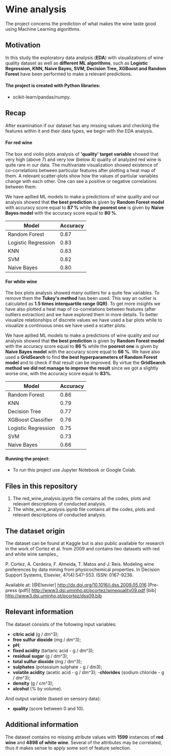 # Wine analysis

The project concerns the prediction of what makes the wine taste good using Machine Learning algorithms. 

## Motivation

In this study the exploratory data analysis (**EDA**) with visualizations of wine quality dataset as well as **different ML algorithms**, such as **Logistic Regression, KNN, Naive Bayes, SVM, Decision Tree, XGBoost and Random Forest** have been performed to make a relevant predictions.

#### The project is created with Python libraries:

 -  scikit-learn/pandas/numpy.

## Recap

After examination if our dataset has any missing values and checking the features within it and their data types, we begin with the EDA analysis. 

#### For red wine

The box and violin plots analysis of **'quality' target variable** showed that very high (above 7) and very low (below 4) quality of analyzed red wine is quite rare in our data. The multivariate visualization showed existence of co-correlations between particular features after plotting a heat map of them. A relevant scatter-plots show how the values of partiular variables change with each other. One can see a positive or negative correlations between them.

We have apllied ML models to make a predictions of wine quality and our analysis showed that **the best prediction** is given by **Random Forest model** with accuracy score equal to **87 %** while **the poorest one** is given by **Naive Bayes model** with the accuracy score equal to **80 %**.

Model | Accuracy
------------ | ------------- 
Random Forest | 0.87
Logistic Regression | 0.83
KNN | 0.83
SVM | 0.82
Naive Bayes | 0.80


#### For white wine

The box plots analysis showed many outliers for a quite few variables. To remove them the **Tukey's method** has been used. This way an outlier is calculated as **1.5 times interquartile range (IQR)**. To get more insights we have also plotted a heat map of co-correlations between features (after outliers extraction) and we have explored them in more details. To better visualize relationships of discrete values we have used a bar plots while to visualize a continuous ones we have used a scatter plots.

We have apllied ML models to make a predictions of wine quality and our analysis showed that **the best prediction** is given by **Random Forest model** with the accuracy score equal to **86 %** while the **poorest one** is given by **Naive Bayes model** with the accuracy score equal to **66 %**. We have also used a **GridSearch** to find **the best hyperparameters of Random Forest model** and to check if that result can be improved. By virtue the **GridSearch method we did not manage to improve the result** since we got a slightly worse one, with the accuracy score equal to **83%**.

Model | Accuracy
------------ | ------------- 
Random Forest | 0.86
KNN | 0.79
Decision Tree | 0.77
XGBoost Classifier | 0.76
Logistic Regression  | 0.75
SVM | 0.73
Naive Bayes | 0.66

#### Running the project:

* To run this project use Jupyter Notebook or Google Colab.

## Files in this repository

1. The red_wine_analysis.ipynb file contains all the codes, plots and relevant descriptions of conducted analysis.
2. The white_wine_analysis.ipynb file contains all the codes, plots and relevant descriptions of conducted analysis.

## The dataset origin

The dataset can be found at Kaggle but is also public available for research in the work of Cortez et al. from 2009 and contains two datasets with red and white wine samples.,

P. Cortez, A. Cerdeira, F. Almeida, T. Matos and J. Reis. Modeling wine preferences by data mining from physicochemical properties. In Decision Support Systems, Elsevier, 47(4):547-553. ISSN: 0167-9236.

Available at: [@Elsevier] http://dx.doi.org/10.1016/j.dss.2009.05.016 [Pre-press (pdf)] http://www3.dsi.uminho.pt/pcortez/winequality09.pdf [bib] http://www3.dsi.uminho.pt/pcortez/dss09.bib

## Relevant information

The dataset consists of the following input variables:

- **citric acid** (g / dm^3);
- **free sulfur dioxide** (mg / dm^3);
- **pH**;
- **fixed acidity** (tartaric acid - g / dm^3);
- **residual sugar** (g / dm^3);
- **total sulfur dioxide** (mg / dm^3);
- **sulphates** (potassium sulphate - g / dm3);
- **volatile acidity** (acetic acid - g / dm^3);
-**chlorides** (sodium chloride - g / dm^3);
- **density** (g / cm^3);
- **alcohol** (% by volume). 

And output variable (based on sensory data):

- **quality** (score between 0 and 10).


## Additional information

The dataset contains no missing atribute values with **1599** instances of **red wine** and **4898 of white wine**. Several of the attributes may be correlated, thus it makes sense to apply some sort of feature selection.  

